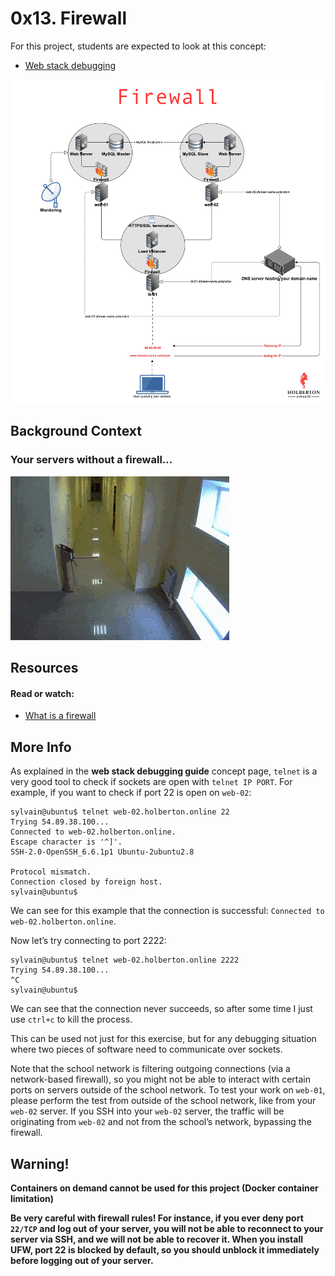 # 0x13. Firewall

For this project, students are expected to look at this concept:

- [Web stack debugging](https://intranet.hbtn.io/concepts/68)

![imagen](https://github.com/Cristhian-Carbonell/holberton-system_engineering-devops/blob/master/0x13-firewall/imagen/V1HjQ1Y.png?raw=true)

## Background Context
### Your servers without a firewall…

![imagen](https://github.com/Cristhian-Carbonell/holberton-system_engineering-devops/blob/master/0x13-firewall/imagen/holbertonschool-firewall.gif?raw=true)

## Resources
#### Read or watch:

- [What is a firewall](https://en.wikipedia.org/wiki/Firewall_%28computing%29)

## More Info
As explained in the **web stack debugging guide** concept page, ```telnet``` is a very good tool to check if sockets are open with ```telnet IP PORT```. For example, if you want to check if port 22 is open on ```web-02```:

```shell
sylvain@ubuntu$ telnet web-02.holberton.online 22
Trying 54.89.38.100...
Connected to web-02.holberton.online.
Escape character is '^]'.
SSH-2.0-OpenSSH_6.6.1p1 Ubuntu-2ubuntu2.8

Protocol mismatch.
Connection closed by foreign host.
sylvain@ubuntu$
```

We can see for this example that the connection is successful: ```Connected to web-02.holberton.online```.

Now let’s try connecting to port 2222:
```shell
sylvain@ubuntu$ telnet web-02.holberton.online 2222
Trying 54.89.38.100...
^C
sylvain@ubuntu$
```

We can see that the connection never succeeds, so after some time I just use ```ctrl+c``` to kill the process.

This can be used not just for this exercise, but for any debugging situation where two pieces of software need to communicate over sockets.

Note that the school network is filtering outgoing connections (via a network-based firewall), so you might not be able to interact with certain ports on servers outside of the school network. To test your work on ```web-01```, please perform the test from outside of the school network, like from your ```web-02``` server. If you SSH into your ```web-02``` server, the traffic will be originating from ```web-02``` and not from the school’s network, bypassing the firewall.

## Warning!
**Containers on demand cannot be used for this project (Docker container limitation)**

**Be very careful with firewall rules! For instance, if you ever deny port ```22/TCP``` and log out of your server, you will not be able to reconnect to your server via SSH, and we will not be able to recover it. When you install UFW, port 22 is blocked by default, so you should unblock it immediately before logging out of your server.**

